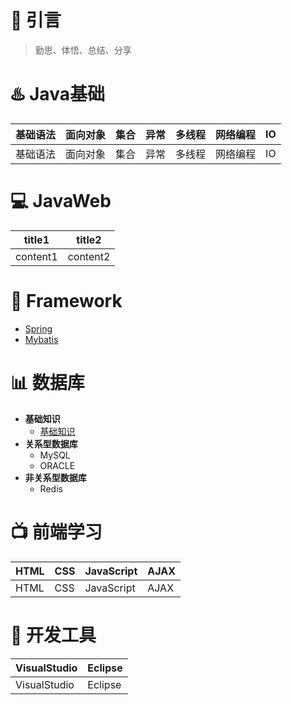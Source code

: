 # :star2: 引言
> 勤思、体悟、总结、分享

# :hotsprings: Java基础
基础语法|面向对象|集合|异常|多线程|网络编程|IO
--|--|--|--|--|--|--
基础语法|面向对象|集合|异常|多线程|网络编程|IO

# :computer: JavaWeb
title1|title2
--|--
content1|content2

# :briefcase: Framework
- [Spring](https://github.com/wyd288/fan1111/blob/master/src/Spring.md)
- [Mybatis](https://github.com/wyd288/fan1111/blob/master/src/Mybatis.md)


# :bar_chart: 数据库
- **基础知识**
  - [基础知识](https://github.com/wyd288/fan1111/blob/master/src/DataBase.md)
- **关系型数据库**
  - MySQL
  - ORACLE
- **非关系型数据库**
  - Redis

# :tv: 前端学习
HTML|CSS|JavaScript|AJAX
--|--|--|--
HTML|CSS|JavaScript|AJAX
# :clap: 开发工具
VisualStudio|Eclipse
--|--
VisualStudio|Eclipse
